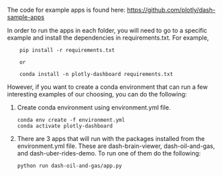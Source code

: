 The code for example apps is found here: https://github.com/plotly/dash-sample-apps

In order to run the apps in each folder, you will need to go to a specific example and install the dependencies in requirements.txt.  For example,

```
    pip install -r requirements.txt

    or

    conda install -n plotly-dashboard requirements.txt
```

However, if you want to create a conda environment that can run a few interesting examples of our choosing, you can do the following:

1. Create conda environment using environment.yml file.
   
    ```
    conda env create -f environment.yml
    conda activate plotly-dashboard

    ```

2. There are 3 apps that will run with the packages installed from the environment.yml file.  These are dash-brain-viewer, dash-oil-and-gas, and dash-uber-rides-demo. To run one of them do the following:
   
   ```
   python run dash-oil-and-gas/app.py

   ```